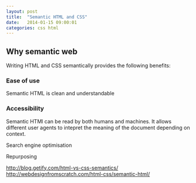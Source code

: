 ```yaml
---
layout: post
title:  "Semantic HTML and CSS"
date:   2014-01-15 09:00:01
categories: css html
---
```


## Why semantic web

Writing HTML and CSS semantically provides the following benefits:

### Ease of use

Semantic HTML is clean and understandable

### Accessibility

Semantic HTMl can be read by both humans and machines. It allows different user agents to intepret the meaning of the document depending on context. 

Search engine optimisation

Repurposing

http://blog.getify.com/html-vs-css-semantics/
http://webdesignfromscratch.com/html-css/semantic-html/